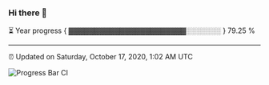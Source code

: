### Hi there 👋

⏳ Year progress { ▓▓▓▓▓▓▓▓▓▓▓▓▓▓▓▓▓▓▓▓▓▓▓░░░░░░░ } 79.25 %

---

⏰ Updated on Saturday, October 17, 2020, 1:02 AM UTC

![Progress Bar CI](https://github.com/arthurbuhl/arthurbuhl/workflows/Progress%20Bar%20CI/badge.svg)
